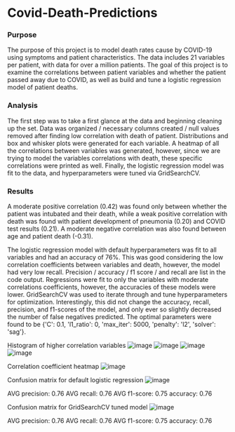 # Covid-Death-Predictions

### Purpose
The purpose of this project is to model death rates cause by COVID-19 using symptoms and patient characteristics. The data includes 21 variables per patient, with data for over a million patients. The goal of this project is to examine the correlations between patient variables and whether the patient passed away due to COVID, as well as build and tune a logistic regression model of patient deaths. 


### Analysis
The first step was to take a first glance at the data and beginning cleaning up the set. Data was organized / necessary columns created / null values removed after finding low correlation with death of patient. Distributions and box and whisker plots were generated for each variable. A heatmap of all the correlations between variables was generated, however, since we are trying to model the variables correlations with death, these specific correlations were printed as well. Finally, the logistic regression model was fit to the data, and hyperparameters were tuned via GridSearchCV.

### Results
A moderate positive correlation (0.42) was found only between whether the patient was intubated and their death, while a weak positive correlation with death was found with patient development of pneumonia (0.20) and COVID test results (0.21). A moderate negative correlation was also found between age and patient death (-0.31). 

The logistic regression model with default hyperparameters was fit to all variables and had an accuracy of 76%. This was good considering the low correlation coefficients between variables and death, however, the model had very low recall. Precision / accuracy / f1 score / and recall are list in the code output. Regressions were fit to only the variables with moderate correlations coefficients, however, the accuracies of these models were lower. GridSearchCV was used to iterate through and tune hyperparameters for optimization. Interestingly, this did not change the accuracy, recall, precision, and f1-scores of the model, and only ever so slightly decreased the number of false negatives predicted. The optimal parameters were found to be {'C': 0.1, 'l1_ratio': 0, 'max_iter': 5000, 'penalty': 'l2', 'solver': 'sag'}.


Histogram of higher correlation variables
![image](https://user-images.githubusercontent.com/103863038/206120514-c38b77f5-fb78-495a-ab4e-a5ebf7dcee15.png)
![image](https://user-images.githubusercontent.com/103863038/206120674-34baa185-c464-4763-ad31-44c11c0c22d2.png)
![image](https://user-images.githubusercontent.com/103863038/206120727-078fac50-ae7e-4fa0-81f8-e763d8aea60e.png)
![image](https://user-images.githubusercontent.com/103863038/206120786-aab9c842-80d9-4279-98ed-3e73c4cc1b31.png)

Correlation coefficient heatmap
![image](https://user-images.githubusercontent.com/103863038/206120847-1f883b8a-d333-43ff-8138-9e2ab6c67be5.png)

Confusion matrix for default logistic regression
![image](https://user-images.githubusercontent.com/103863038/206120973-56190e56-ba34-4781-b2e8-810a95e1c218.png)

AVG precision: 0.76
AVG recall: 0.76
AVG f1-score: 0.75
accuracy: 0.76

Confusion matrix for GridSearchCV tuned model
![image](https://user-images.githubusercontent.com/103863038/206121060-ae79b6f1-bfc8-4b56-85e7-20f048a672b9.png)

AVG precision: 0.76
AVG recall: 0.76
AVG f1-score: 0.75
accuracy: 0.76
